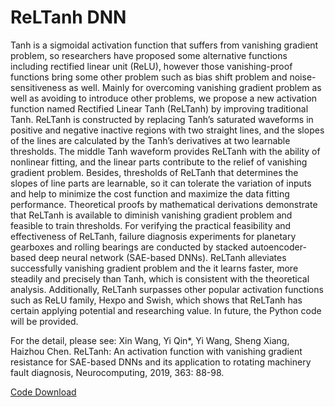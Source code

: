 # ReLTanh DNN

Tanh is a sigmoidal activation function that suffers from vanishing gradient problem, so researchers have proposed some alternative functions including rectified linear unit (ReLU), however those vanishing-proof functions bring some other problem such as bias shift problem and noise-sensitiveness as well. Mainly for overcoming vanishing gradient problem as well as avoiding to introduce other problems, we propose a new activation function named Rectified Linear Tanh (ReLTanh) by improving traditional Tanh. ReLTanh is constructed by replacing Tanh’s saturated waveforms in positive and negative inactive regions with two straight lines, and the slopes of the lines are calculated by the Tanh’s derivatives at two learnable thresholds. The middle Tanh waveform provides ReLTanh with the ability of nonlinear fitting, and the linear parts contribute to the relief of vanishing gradient problem. Besides, thresholds of ReLTanh that determines the slopes of line parts are learnable, so it can tolerate the variation of inputs and help to minimize the cost function and maximize the data fitting performance. Theoretical proofs by mathematical derivations demonstrate that ReLTanh is available to diminish vanishing gradient problem and feasible to train thresholds. For verifying the practical feasibility and effectiveness of ReLTanh, failure diagnosis experiments for planetary gearboxes and rolling bearings are conducted by stacked autoencoder-based deep neural network (SAE-based DNNs). ReLTanh alleviates successfully vanishing gradient problem and the it learns faster, more steadily and precisely than Tanh, which is consistent with the theoretical analysis. Additionally, ReLTanh surpasses other popular activation functions such as ReLU family, Hexpo and Swish, which shows that ReLTanh has certain applying potential and researching value. In future, the Python code will be provided.

For the detail, please see:  Xin Wang, Yi Qin*, Yi Wang, Sheng Xiang, Haizhou Chen. ReLTanh: An activation function with vanishing gradient resistance for SAE-based DNNs and its application to rotating machinery fault diagnosis, Neurocomputing, 2019, 363: 88-98.

[Code Download](https://github.com/QinYi-team/Code/tree/master/ReLTanh%20DNN)